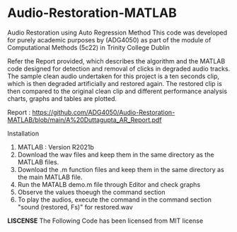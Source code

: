 # Audio-Restoration-MATLAB
Audio Restoration using Auto Regression Method
This code was developed for purely academic purposes by (ADG4050) as part of the module of Computational Methods (5c22) in Trinity College Dublin

Refer the Report provided, which describes the algorithm and the MATLAB code designed for detection and removal of clicks in degraded audio tracks. The sample clean audio undertaken for this project is a ten
seconds clip, which is then degraded artificially and restored again. The restored clip is then compared to the original clean clip and different performance analysis charts, graphs and tables
are plotted. 

Report : https://github.com/ADG4050/Audio-Restoration-MATLAB/blob/main/A%20Duttagupta_AR_Report.pdf

Installation
1) MATLAB : Version R2021b
2) Download the wav files and keep them in the same directory as the MATLAB files.
3) Download the .m function files and keep them in the same directory as the main MATLAB file.
4) Run the MATALB demo.m file through Editor and check graphs
5) Observe the values thoeugh the command section
6) To play the audios, execute the command in the command section "sound (restored, Fs)" for restored.wav


**LISCENSE**
The Following Code has been licensed from MIT license
